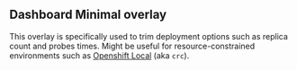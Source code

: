 ## Dashboard Minimal overlay

This overlay is specifically used to trim deployment options such as replica count and probes times. 
Might be useful for resource-constrained environments such as [Openshift Local](https://developers.redhat.com/products/openshift-local/overview) (aka `crc`).